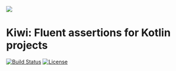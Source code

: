 <img src="https://github.com/from-source/kiwi/blob/master/img/logo_kiwi.png">

# Kiwi: Fluent assertions for Kotlin projects

[![Build Status](https://travis-ci.com/from-source/kiwi.svg?branch=master)](https://travis-ci.com/from-source/kiwi)
[![License](https://img.shields.io/badge/License-MIT-blue.svg)](https://github.com/Netflix/Hystrix/blob/master/LICENSE-2.0.txt)



